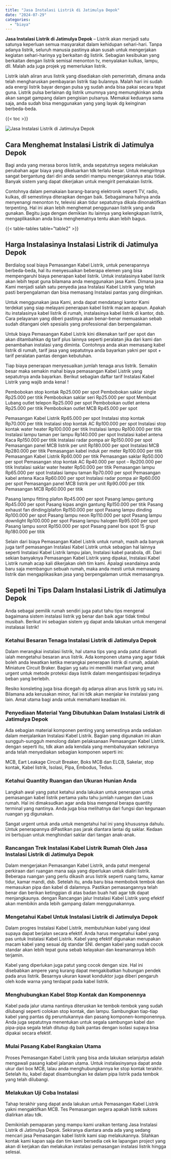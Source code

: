 ```yaml
---
title: "Jasa Instalasi Listrik di Jatimulya Depok"
date: "2024-07-29"
categories: 
  - "biaya"
---
```


**Jasa Instalasi Listrik di Jatimulya Depok** – Listrik akan menjadi satu satunya keperluan semua masyarakat dalam kehidupan sehari-hari. Tanpa adanya listrik, seluruh manusia pastinya akan susah untuk mengerjakan kegiatan sehari-harinya yg berkaitan dg listirik. Sebagian kesibukan yang berkaitan dengan listrik semisal menonton tv, menyalakan kulkas, lampu, dll. Malah ada juga projek yg memerlukan listrik.

Listrik ialah aliran arus listrik yang disediakan oleh pemerintah, dimana anda telah mengharuskan pembayaran listrik tiap bulannya. Malah hari ini sudah ada energi listrik bayar dengan pulsa yg sudah anda bisa pakai secara tepat guna. Listrik pulsa berlainan dg listrik umumnya yang memungkinkan anda akan sangat gampang dalam pengisian pulsanya. Memakai keduanya sama saja, anda sudah bisa menggunakan yang yang layak dg keinginan berbeda-beda.

{{< toc >}}

![Jasa Instalasi Listrik di Jatimulya Depok](/images/instalasi-listrik-murah10.png)

## Cara Menghemat Instalasi Listrik di Jatimulya Depok

Bagi anda yang merasa boros listrik, anda sepatutnya segera melakukan perubahan agar biaya yang dikeluarkan tdk terlalu besar. Untuk mengiritnya sangat bergantung dari diri anda sendiri mampu mengerjakannya atau tidak. Banyak sistem yang dapat dikerjakan untuk mengirit pemakaian listrik.

Contohnya dalam pemakaian barang-barang elektronik seperti TV, radio, kulkas, dll semestinya diterapkan dengan baik. Sebagaimana halnya anda menyenangi menonton tv, televisi akan tidur sepatutnya dikala dinonaktifkan terpenting. Hal ini akan lebih menghemat penggunaan listrik yang anda gunakan. Begitu juga dengan demikian itu lainnya yang kelengkapan listrik, mengaplikasikan anda bisa menghematnya tentu akan lebih bagus.

{{< table-tables table="table2" >}}

## Harga Instalasinya Instalasi Listrik di Jatimulya Depok

Berdialog soal biaya Pemasangan Kabel Listrik, untuk penerapannya berbeda-beda, hal itu menyesuaikan beberapa elemen yang bisa mempengaruhi biaya penerapan kabel listrik. Untuk instalasinya kabel listrik akan lebih tepat guna bilamana anda menggunakan jasa Kami. Dimana jasa Kami menjadi salah satu penyedia jasa Instalasi Kabel Listrik yang telah pasti berpengalaman dan bisa memasang Instalasi pantas yang diinginkan.

Untuk menggunakan jasa Kami, anda dapat mendatangi kantor Kami terdekat yang siap melayani penerapan kabel listrik macam apapun. Apakah itu instalasinya kabel listrik di rumah, instalasinya kabel listrik di kantor, dsb. Cara pelayanan yang diberi pastinya akan benar-benar memuaskan sebab sudah ditangani oleh spesialis yang professional dan berpengalaman.

Untuk biaya Pemasangan Kabel Listrik kini dikenakan tarif per spot dan akan ditambahkan dg tarif plus lainnya seperti peralatan jika dari kami dan penambahan instalasi yang diminta. Contohnya anda akan memasang kabel listrik di rumah, tarif jasa yang sepatutnya anda bayarkan yakni per spot + tarif peralatan pantas dengan kebutuhan.

Tiap biaya penerapan menyesuaikan jumlah tenaga arus listrik. Semakin besar maka semakin mahal biaya pemasangan Kabel Listrik yang sepatutnya anda bayarkan. Berikut sebagian daftar tarif Instalasi Kabel Listrik yang wajib anda kenal !

Pembobokan stop kontak Rp25.000 per spot Pembobokan saklar single Rp25.000 per titik Pembobokan saklar seri Rp25.000 per spot Membuat Lubang outlet telepon Rp25.000 per spot Pembobokan outlet antena Rp25.000 per titik Pembobokan outlet MCB Rp45.000 per spot

Pemasangan Kabel Listrik Rp65.000 per spot Instalasi stop kontak Rp70.000 per titik Instalasi stop kontak AC Rp100.000 per spot Instalasi stop kontak water heater Rp100.000 per titik Instalasi lampu Rp100.000 per titik Instalasi lampu taman per lampu Rp140.000 per spot Instalasi kabel antena Kaca Rp150.000 per titik Instalasi radar pompa air Rp150.000 per spot Pemasangan panel MCB listrik per unit Rp180.000 per spot Instalasi MCB Rp280.000 per titik Pemasangan kabel induk per meter Rp100.000 per titik Pemasangan Kabel Listrik Rp60.000 per titik Pemasangan saklar Rp50.000 per spot Pemasangan stop kontak AC Rp40.000 per spot – Rp200.000 per titik Instalasi saklar water heater Rp50.000 per titik Pemasangan lampu Rp65.000 per spot Instalasi lampu taman Rp70.000 per spot Pemasangan kabel antena Kaca Rp60.000 per spot Instalasi radar pompa air Rp60.000 per spot Pemasangan panel MCB listrik per unit Rp90.000 per titik Pemasangan MCB Rp60.000 per titik

Pasang lampu fitting plafon Rp45.000 per spot Pasang lampu gantung Rp45.000 per spot Pasang kipas angin gantung Rp150.000 per titik Pasang exhaust fan dinding/plafon Rp150.000 per spot Pasang lampu dinding Rp100.000 per spot Pasang lampu neon Rp110.000 per spot Pasang lampu downlight Rp100.000 per spot Pasang lampu halogen Rp95.000 per spot Pasang lampu sorot Rp150.000 per spot Pasang panel box spot 15 grup Rp180.000 per titik

Selain dari biaya Pemasangan Kabel Listrik untuk rumah, masih ada banyak juga tarif pemasangan Instalasi Kabel Listrik untuk sebagian hal lainnya seperti Instalasi Kabel Listrik lampu jalan, Instalasi kabel parabola, dll. Dari sekian banyaknya Pemasangan Kabel Listrik yang dipakai, Instalasi Kabel Listrik rumah acap kali dikerjakan oleh tim kami. Apalagi seandainya anda baru saja membangun sebuah rumah, maka anda mesti untuk memasang listrik dan mengaplikasikan jasa yang berpengalaman untuk memasangnya.

## Sepeti Ini Tips Dalam Instalasi Listrik di Jatimulya Depok


Anda sebagai pemilik rumah sendiri juga patut tahu tips mengenal bagaimana sistem instalasi listrik yg benar dan baik agar tidak timbul musibah. Berikut ini sebagian sistem yg dapat anda lakukan untuk mengenal instalasai listrik!

### Ketahui Besaran Tenaga Instalasi Listrik di Jatimulya Depok

Dalam merangkai instalasi listrik, hal utama tips yang anda patut diamati ialah mengetahui besaran arus listrik. Ada komponen utama yang agar tidak boleh anda lewatkan ketika merangkai penerapan listrik di rumah, adalah Miniature Circuit Braker. Bagian yg satu ini memiliki manfaat yang amat urgent untuk metode proteksi daya listrik dalam mengantisipasi terjadinya beban yang berlebih.

Resiko konsleting juga bisa dicegah dg adanya aliran arus listrik yg satu ini. Bilamana ada kerusakan minor, hal ini tdk akan menjalar ke instalasi yang lain. Amat utama bagi anda untuk memahami keadaan ini.

### Penyediaan Material Yang Dibutuhkan Dalam Instalasi Listrik di Jatimulya Depok

Ada sebagian material komponen penting yang semestinya anda sediakan dalam menjalankan Instalasi Kabel Listrik. Bagian yang digunakan ini akan sungguh-sungguh menolong dalam pelaksanaan Pemasangan Kabel Listrik. dengan seperti itu, tdk akan ada kendala yang membahayakan sekiranya anda telah menyediakan sebagian komponen seperti ini:

MCB, Eart Leakage Circuit Breaker, Boks MCB dan ELCB, Sakelar, stop kontak, Kabel listrik, Isolasi, Pipa, Embodus, Tedus.

### Ketahui Quantity Ruangan dan Ukuran Hunian Anda

Langkah awal yang patut ketahui anda lakukan untuk penerapan untuk pemasangan kabel listrik pertama yaitu tahu jumlah ruangan dan Luas rumah. Hal ini dimaksudkan agar anda bisa mengenal berapa quantity terminal yang nantinya. Anda juga bisa melihatnya dari fungsi dan kegunaan ruangan yg digunakan.

Sangat urgent untuk anda untuk mengetahui hal ini yang khususnya dahulu. Untuk penerapannya diPastikan pas jarak diantara lantai dg saklar. Kedaan ini bertujuan untuk menghindari saklar dari tangan anak-anak.

### Rancangan Trek Instalasi Kabel Listrik Rumah Oleh Jasa Instalasi Listrik di Jatimulya Depok

Dalam mengerjakan Pemasangan Kabel Listrik, anda patut mengenal perkiraan dari ruangan mana saja yang diperlukan untuk dialiri listrik. Beberapa ruangan yang perlu dikasih arus listrik seperti ruang tamu, kamar tidur, kamar mandi, dsb. Setelah itu, anda baru bisa membobok tembok dan memasukan pipa dan kabel di dalamnya. Pastikan pemasangannya telah benar dan berikan ketinggian di atas badan buah hati agar tdk dapat menjangkaunya. dengan Rancangan jalur Instalasi Kabel Listrik yang efektif akan membikin anda lebih gampang dalam menggunakannya.

### Mengetahui Kabel Untuk Instalasi Listrik di Jatimulya Depok

Dalam progres Instalasi Kabel Listrik, membutuhkan kabel yang ideal supaya dapat berjalan secara efektif. Anda harus mengetahui kabel yang pas untuk Instalasi Kabel Listrik. Kabel yang efektif digunakan merupakan macam kabel yang sesuai dg standar SNI. dengan kabel yang sudah cocok standar akan lebih tepat guna sebab kelayakan dan keamanannya lebih terjamin.

Kabel yang diperlukan juga patut yang cocok dengan size. Hal ini disebabkan ampere yang kurang dapat mengakibatkan hubungan pendek pada arus listrik. Besarnya ukuran kawat konduktor juga diberi pengaruh oleh kode warna yang terdapat pada kabel listrik.

### Menghubungkan Kabel Stop Kontak dan Komponennya

Kabel pada jalur utama nantinya diteruskan ke tembok-tembok yang sudah dilubangi seperti colokan stop kontak, dan lampu. Sambungkan tiap-tiap kabel yang pantas dg peruntukannya dan pasang komponen-komponennya. Anda juga sepatutnya menentukan untuk segala sambungan kabel dan pipa-pipa segala telah ditutup dg baik pantas dengan isolasi supaya bisa dipakai secara efektif.

### Mulai Pasang Kabel Rangkaian Utama

Proses Pemasangan Kabel Listrik yang bisa anda lakukan selanjutya adalah mengawali pasang kabel jalanan utama. Untuk instalasinyanya dapat anda ukur dari box MCB, lalau anda menghubungkannya ke stop kontak terakhir. Setelah itu, kabel dapat disambungkan ke dalam pipa listrik pada tembok yang telah dilubangi.

### Melakukan Uji Coba Instalasi

Tahap terakhir yang dapat anda lakukan untuk Pemasangan Kabel Listrik yakni mengaktifkan MCB. Tes Pemasangan segera apakah listrik sukses dialirkan atau tdk.

Demikinlah pemaparan yang mampu kami uraikan tentang Jasa Instalasi Listrik di Jatimulya Depok. Sekiranya diantara anda ada yang sedang mencari jasa Pemasangan kabel listrik kami siap melakukannya. Silahkan kontak kami kapan saja dan tim kami bersedia cek ke lapangan project yang akan di kerjakan dan melakukan instalasi pemasangan instalasi listrik hingga selesai.
